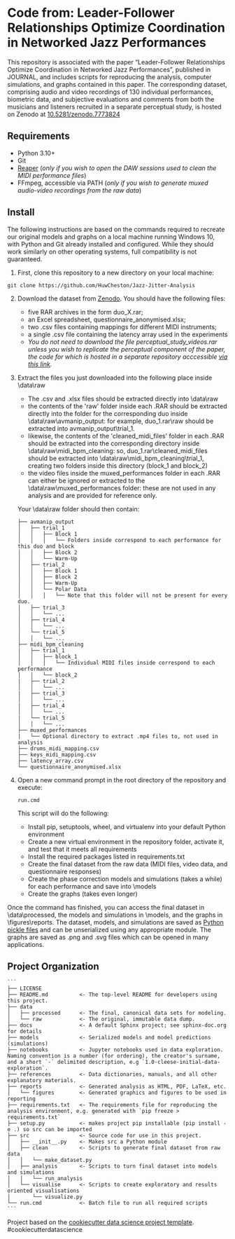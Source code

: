 # Code from: Leader-Follower Relationships Optimize Coordination in Networked Jazz Performances

This repository is associated with the paper “Leader-Follower Relationships Optimize Coordination in Networked Jazz Performances”, published in JOURNAL, and includes scripts for reproducing the analysis, computer simulations, and graphs contained in this paper. The corresponding dataset, comprising audio and video recordings of 130 individual performances, biometric data, and subjective evaluations and comments from both the musicians and listeners recruited in a separate perceptual study, is hosted on Zenodo at [10.5281/zenodo.7773824](https://doi.org/10.5281/zenodo.7773824)

## Requirements
- Python 3.10+
- Git
- [Reaper](https://www.reaper.fm/) (*only if you wish to open the DAW sessions used to clean the MIDI performance files*)
- FFmpeg, accessible via PATH (*only if you wish to generate muxed audio-video recordings from the raw data*)

## Install

The following instructions are based on the commands required to recreate our original models and graphs on a local machine running Windows 10, with Python and Git already installed and configured. While they should work similarly on other operating systems, full compatibility is not guaranteed.

1. First, clone this repository to a new directory on your local machine:
```
git clone https://github.com/HuwCheston/Jazz-Jitter-Analysis
```

2. Download the dataset from [Zenodo](https://doi.org/10.5281/zenodo.7773824). You should have the following files:
    - five RAR archives in the form duo_X.rar;
    - an Excel spreadsheet, questionnaire_anonymised.xlsx;
    - two .csv files containing mappings for different MIDI instruments;
    - a single .csv file containing the latency array used in the experiments
    - *You do not need to download the file perceptual_study_videos.rar unless you wish to replicate the perceptual component of the paper, the code for which is hosted in a separate repository acccessible [via this link](https://github.com/HuwCheston/2023-duo-success-analysis).*
    
3. Extract the files you just downloaded into the following place inside \data\raw
    - The .csv and .xlsx files should be extracted directly into \data\raw
    - the contents of the 'raw' folder inside each .RAR should be extracted directly into the folder for the corresponding duo inside \data\raw\avmanip_output: for example, duo_1.rar\raw should be extracted into avmanip_output\trial_1. 
    - likewise, the contents of the 'cleaned_midi_files' folder in each .RAR should be extracted into the corresponding directory inside \data\raw\midi_bpm_cleaning: so, duo_1.rar\cleaned_midi_files should be extracted into \data\raw\midi_bpm_cleaning\trial_1, creating two folders inside this directory (block_1 and block_2)
    - the video files inside the muxed_performances folder in each .RAR can either be ignored or extracted to the \data\raw\muxed_performances folder: these are not used in any analysis and are provided for reference only.
        
    Your \data\raw folder should then contain:

    ```
    ├── avmanip_output
    │   ├── trial_1  
    │   │   ├── Block 1
    │   │   │   └── Folders inside correspond to each performance for this duo and block
    │   │   ├── Block 2
    │   │   └── Warm-Up
    │   ├── trial_2 
    │   │   ├── Block 1
    │   │   ├── Block 2
    │   │   ├── Warm-Up
    │   │   └── Polar Data
    │   │   │   └── Note that this folder will not be present for every duo.
    │   ├── trial_3
    │   │   └── ...
    │   ├── trial_4
    │   │   └── ...
    │   └── trial_5
    │   │   └── ...
    ├── midi_bpm_cleaning
    |   ├── trial_1  
    │   │   ├── block_1
    │   │   │   └── Individual MIDI files inside correspond to each performance
    │   │   └── block_2
    |   ├── trial_2
    │   │   └── ...
    |   ├── trial_3
    │   │   └── ...
    |   ├── trial_4
    │   │   └── ...
    |   └── trial_5
    │   │   └── ...
    ├── muxed_performances
    |   └── Optional directory to extract .mp4 files to, not used in analysis
    ├── drums_midi_mapping.csv
    ├── keys_midi_mapping.csv
    ├── latency_array.csv
    └── questionnaire_anonymised.xlsx    
    ```

4. Open a new command prompt in the root directory of the repository and execute:
    ```
    run.cmd
    ```
    This script will do the following:
    - Install pip, setuptools, wheel, and virtualenv into your default Python environment
    - Create a new virtual environment in the repository folder, activate it, and test that it meets all requirements
    - Install the required packages listed in requirements.txt
    - Create the final dataset from the raw data (MIDI files, video data, and questionnaire responses)
    - Create the phase correction models and simulations (takes a while) for each performance and save into \models
    - Create the graphs (takes even longer)

Once the command has finished, you can access the final dataset in \data\processed, the models and simulations in \models, and the graphs in \figures\reports. The dataset, models, and simulations are saved as [Python pickle files](https://docs.python.org/3/library/pickle.html) and can be unserialized using any appropriate module. The graphs are saved as .png and .svg files which can be opened in many applications.

## Project Organization

    ```
    ├── LICENSE
    ├── README.md          <- The top-level README for developers using this project.
    ├── data
    │   ├── processed      <- The final, canonical data sets for modeling.
    │   └── raw            <- The original, immutable data dump.
    ├── docs               <- A default Sphinx project; see sphinx-doc.org for details
    ├── models             <- Serialized models and model predictions (simulations)
    ├── notebooks          <- Jupyter notebooks used in data exploration. Naming convention is a number (for ordering), the creator's surname, and a short `-` delimited description, e.g `1.0-cleese-initial-data-exploration`.
    ├── references         <- Data dictionaries, manuals, and all other explanatory materials.
    ├── reports            <- Generated analysis as HTML, PDF, LaTeX, etc.
    │   └── figures        <- Generated graphics and figures to be used in reporting
    ├── requirements.txt   <- The requirements file for reproducing the analysis environment, e.g. generated with `pip freeze > requirements.txt`
    ├── setup.py           <- makes project pip installable (pip install -e .) so src can be imported
    ├── src                <- Source code for use in this project.
    │   ├── __init__.py    <- Makes src a Python module
    │   ├── clean          <- Scripts to generate final dataset from raw data
    │   │   └── make_dataset.py
    │   ├── analysis       <- Scripts to turn final dataset into models and simulations
    │   │   └── run_analysis
    │   └── visualise      <- Scripts to create exploratory and results oriented visualisations
    │       └── visualize.py
    └── run.cmd            <- Batch file to run all required scripts
    ```

Project based on the [cookiecutter data science project template](https://drivendata.github.io/cookiecutter-data-science/). #cookiecutterdatascience
